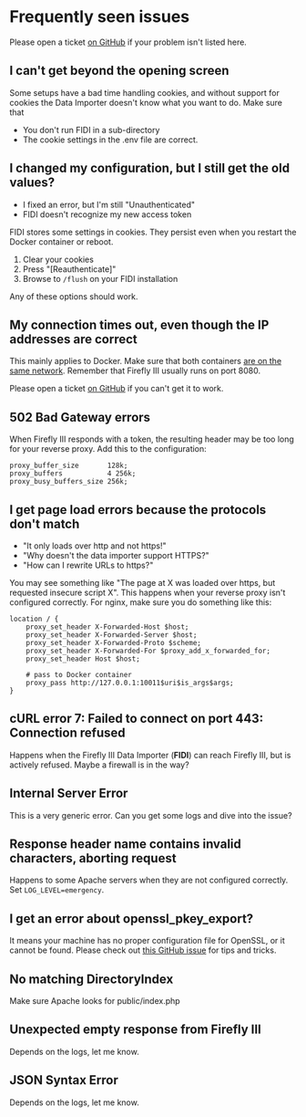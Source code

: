 # Frequently seen issues

Please open a ticket [on GitHub](https://github.com/firefly-iii/firefly-iii/) if your problem isn't listed here.

## I can't get beyond the opening screen

Some setups have a bad time handling cookies, and without support for cookies the Data Importer doesn't know what you want to do. Make sure that

- You don't run FIDI in a sub-directory
- The cookie settings in the .env file are correct.

## I changed my configuration, but I still get the old values?

- I fixed an error, but I'm still "Unauthenticated"
- FIDI doesn't recognize my new access token

FIDI stores some settings in cookies. They persist even when you restart the Docker container or reboot.

1. Clear your cookies
2. Press "\[Reauthenticate\]"
3. Browse to `/flush` on your FIDI installation

Any of these options should work.



## My connection times out, even though the IP addresses are correct

This mainly applies to Docker. Make sure that both containers [are on the same network](https://old.reddit.com/r/FireflyIII/comments/fuur8o/csvimporter_connection_timeout/). Remember that Firefly III usually runs on port 8080.

Please open a ticket [on GitHub](https://github.com/firefly-iii/firefly-iii/) if you can't get it to work.

## 502 Bad Gateway errors

When Firefly III responds with a token, the resulting header may be too long for your reverse proxy. Add this to the configuration:

```
proxy_buffer_size       128k;
proxy_buffers           4 256k;
proxy_busy_buffers_size 256k;
```

## I get page load errors because the protocols don't match

* "It only loads over http and not https!"
* "Why doesn't the data importer support HTTPS?"
* "How can I rewrite URLs to https?"

You may see something like "The page at X was loaded over https, but requested insecure script X". This happens when your reverse proxy isn't configured correctly. For nginx, make sure you do something like this:

```
location / {
	proxy_set_header X-Forwarded-Host $host;
	proxy_set_header X-Forwarded-Server $host;
	proxy_set_header X-Forwarded-Proto $scheme;
	proxy_set_header X-Forwarded-For $proxy_add_x_forwarded_for;
	proxy_set_header Host $host;

	# pass to Docker container
	proxy_pass http://127.0.0.1:10011$uri$is_args$args;
}
```

## cURL error 7: Failed to connect on port 443: Connection refused

Happens when the Firefly III Data Importer (**FIDI**) can reach Firefly III, but is actively refused. Maybe a firewall is in the way?

## Internal Server Error

This is a very generic error. Can you get some logs and dive into the issue?

## Response header name contains invalid characters, aborting request

Happens to some Apache servers when they are not configured correctly. Set `LOG_LEVEL=emergency`.

## I get an error about openssl\_pkey\_export?

It means your machine has no proper configuration file for OpenSSL, or it cannot be found. Please check out [this GitHub issue](https://github.com/firefly-iii/firefly-iii/issues/1384) for tips and tricks.

## No matching DirectoryIndex

Make sure Apache looks for public/index.php

## Unexpected empty response from Firefly III

Depends on the logs, let me know.

## JSON Syntax Error

Depends on the logs, let me know.
